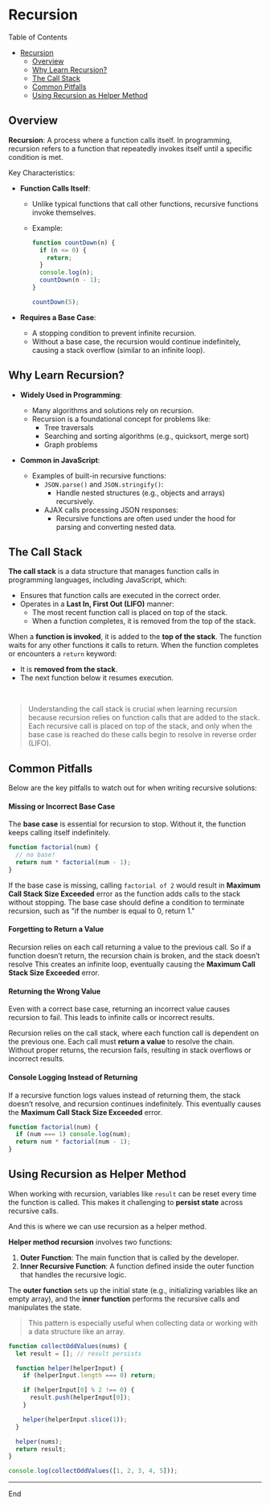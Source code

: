 # Recursion

Table of Contents

- [Recursion](#recursion)
  - [Overview](#overview)
  - [Why Learn Recursion?](#why-learn-recursion)
  - [The Call Stack](#the-call-stack)
  - [Common Pitfalls](#common-pitfalls)
  - [Using Recursion as Helper Method](#using-recursion-as-helper-method)

## Overview

**Recursion**: A process where a function calls itself. In programming, recursion refers to a function that repeatedly invokes itself until a specific condition is met.

Key Characteristics:

- **Function Calls Itself**:

  - Unlike typical functions that call other functions, recursive functions invoke themselves.
  - Example:

    ```javascript
    function countDown(n) {
      if (n <= 0) {
        return;
      }
      console.log(n);
      countDown(n - 1);
    }

    countDown(5);
    ```

- **Requires a Base Case**:
  - A stopping condition to prevent infinite recursion.
  - Without a base case, the recursion would continue indefinitely, causing a stack overflow (similar to an infinite loop).

## Why Learn Recursion?

- **Widely Used in Programming**:

  - Many algorithms and solutions rely on recursion.
  - Recursion is a foundational concept for problems like:
    - Tree traversals
    - Searching and sorting algorithms (e.g., quicksort, merge sort)
    - Graph problems

- **Common in JavaScript**:
  - Examples of built-in recursive functions:
    - `JSON.parse()` and `JSON.stringify()`:
      - Handle nested structures (e.g., objects and arrays) recursively.
    - AJAX calls processing JSON responses:
      - Recursive functions are often used under the hood for parsing and converting nested data.

## The Call Stack

**The call stack** is a data structure that manages function calls in programming languages, including JavaScript, which:

- Ensures that function calls are executed in the correct order.
- Operates in a **Last In, First Out (LIFO)** manner:
  - The most recent function call is placed on top of the stack.
  - When a function completes, it is removed from the top of the stack.

When a **function is invoked**, it is added to the **top of the stack**. The function waits for any other functions it calls to return. When the function completes or encounters a `return` keyword:

- It is **removed from the stack**.
- The next function below it resumes execution.

<br />

> Understanding the call stack is crucial when learning recursion because recursion relies on function calls that are added to the stack. Each recursive call is placed on top of the stack, and only when the base case is reached do these calls begin to resolve in reverse order (LIFO).

## Common Pitfalls

Below are the key pitfalls to watch out for when writing recursive solutions:

#### Missing or Incorrect Base Case

The **base case** is essential for recursion to stop. Without it, the function keeps calling itself indefinitely.

```js
function factorial(num) {
  // no base!
  return num * factorial(num - 1);
}
```

If the base case is missing, calling `factorial of 2` would result in **Maximum Call Stack Size Exceeded** error as the function adds calls to the stack without stopping. The base case should define a condition to terminate recursion, such as "if the number is equal to 0, return 1."

#### Forgetting to Return a Value

Recursion relies on each call returning a value to the previous call. So if a function doesn’t return, the recursion chain is broken, and the stack doesn’t resolve This creates an infinite loop, eventually causing the **Maximum Call Stack Size Exceeded** error.

#### Returning the Wrong Value

Even with a correct base case, returning an incorrect value causes recursion to fail. This leads to infinite calls or incorrect results.

Recursion relies on the call stack, where each function call is dependent on the previous one. Each call must **return a value** to resolve the chain. Without proper returns, the recursion fails, resulting in stack overflows or incorrect results.

#### Console Logging Instead of Returning

If a recursive function logs values instead of returning them, the stack doesn’t resolve, and recursion continues indefinitely. This eventually causes the **Maximum Call Stack Size Exceeded** error.

```js
function factorial(num) {
  if (num === 1) console.log(num);
  return num * factorial(num - 1);
}
```

## Using Recursion as Helper Method

When working with recursion, variables like `result` can be reset every time the function is called. This makes it challenging to **persist state** across recursive calls.

And this is where we can use recursion as a helper method.

**Helper method recursion** involves two functions:

1. **Outer Function**: The main function that is called by the developer.
2. **Inner Recursive Function**: A function defined inside the outer function that handles the recursive logic.

The **outer function** sets up the initial state (e.g., initializing variables like an empty array), and the **inner function** performs the recursive calls and manipulates the state.

> This pattern is especially useful when collecting data or working with a data structure like an array.

```js
function collectOddValues(nums) {
  let result = []; // result persists

  function helper(helperInput) {
    if (helperInput.length === 0) return;

    if (helperInput[0] % 2 !== 0) {
      result.push(helperInput[0]);
    }

    helper(helperInput.slice(1));
  }

  helper(nums);
  return result;
}

console.log(collectOddValues([1, 2, 3, 4, 5]));
```

---

End

